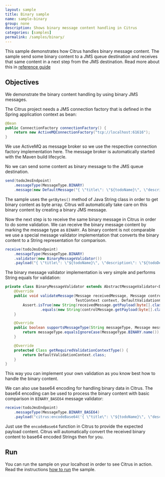 ```yaml
---
layout: sample
title: Binary sample
name: sample-binary
group: none
description: Shows binary message content handling in Citrus
categories: [samples]
permalink: /samples/binary/
---
```


This sample demonstrates how Citrus handles binary message content. The sample send some binary content to a JMS queue destination and receives
that same content in a next step from the JMS destination. Read more about this in [reference guide][1]

Objectives
---------

We demonstrate the binary content handling by using binary JMS messages.

The Citrus project needs a JMS connection factory that is defined in the Spring application context as bean:

```java
@Bean
public ConnectionFactory connectionFactory() {
    return new ActiveMQConnectionFactory("tcp://localhost:61616");
}
```
    
We use ActiveMQ as message broker so we use the respective connection factory implementation here. The message broker is automatically
started with the Maven build lifecycle.
    
No we can send some content as binary message to the JMS queue destination.

```java
send(todoJmsEndpoint)
    .messageType(MessageType.BINARY)
    .message(new DefaultMessage("{ \"title\": \"${todoName}\", \"description\": \"${todoDescription}\", \"done\": ${done}}".getBytes()));
```

The sample uses the `getBytes()` method of Java String class in order to get binary content as byte array. Citrus will automatically
take care on this binary content by creating a binary JMS message.

Now the next step is to receive the same binary message in Citrus in order to do some validation. We can receive the binary message content
by marking the message type as `BINARY`. As binary content is not comparable we use a special message validator implementation that converts the
binary content to a String representation for comparison.

```java
receive(todoJmsEndpoint)
    .messageType(MessageType.BINARY)
    .validator(new BinaryMessageValidator())
    .payload("{ \"title\": \"${todoName}\", \"description\": \"${todoDescription}\", \"done\": ${done}}");
```
        
The binary message validator implementation is very simple and performs String equals for validation:

```java
private class BinaryMessageValidator extends AbstractMessageValidator<DefaultValidationContext> {
    @Override
    public void validateMessage(Message receivedMessage, Message controlMessage,
                                TestContext context, DefaultValidationContext validationContext) {
        Assert.isTrue(new String(receivedMessage.getPayload(byte[].class))
                .equals(new String(controlMessage.getPayload(byte[].class))), "Binary message validation failed!");
    }

    @Override
    public boolean supportsMessageType(String messageType, Message message) {
        return messageType.equalsIgnoreCase(MessageType.BINARY.name());
    }

    @Override
    protected Class getRequiredValidationContextType() {
        return DefaultValidationContext.class;
    }
}
```

This way you can implement your own validation as you know best how to handle the binary content.

We can also use base64 encoding for handling binary data in Citrus. The base64 encoding can be used to process the binary content
with basic comparison in `BINARY_BASE64` message validator:

```java
receive(todoJmsEndpoint)
    .messageType(MessageType.BINARY_BASE64)
    .payload("citrus:encodeBase64('{ \"title\": \"${todoName}\", \"description\": \"${todoDescription}\" }')");
```
        
Just use the `encodeBase64` function in Citrus to provide the expected payload content. Citrus will automatically convert the received 
binary content to base64 encoded Strings then for you.    
                
Run
---------

You can run the sample on your localhost in order to see Citrus in action. Read the instructions [how to run](/samples/run/) the sample.

 [1]: https://citrusframework.org/reference/html#binary-message-validation
